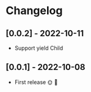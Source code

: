 # Changelog

## [0.0.2] - 2022-10-11

- Support yield Child

## [0.0.1] - 2022-10-08

* First release 🌞 🚀

